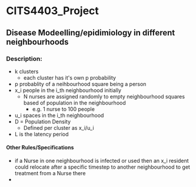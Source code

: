 # CITS4403_Project

## Disease Modeelling/epidimiology in different neighbourhoods

### Description:
- k clusters
  - each cluster has it's own p probability
- p probablity of a neihbourhood square being a person
- x_i people in the i_th neighbourhood initially
  - N nurses are assigned randomly to empty neighbourhood squares based of population in the neighbourhood
    - e.g. 1 nurse to 100 people  
- u_i spaces in the i_th neighbourhood
- D = Population Density
  - Defined per cluster as x_i/u_i
- L is the latency period

#### Other Rules/Specifications
- if a Nurse in one neighbourhood is infected or used then an x_i resident could relocate after a specific timestep to another neighbourhood to get treatment from a Nurse there
- 




